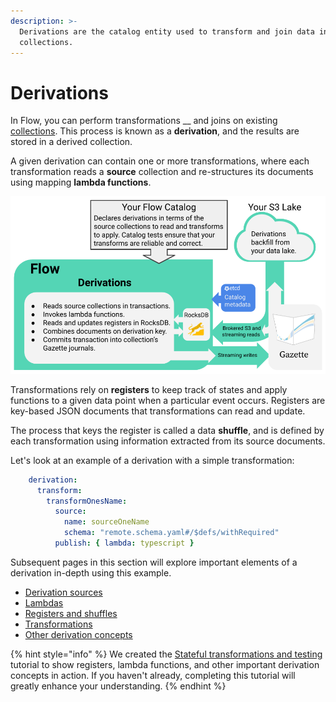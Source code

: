 ```yaml
---
description: >-
  Derivations are the catalog entity used to transform and join data in
  collections.
---
```


# Derivations

In Flow, you can perform transformations __ and joins on existing [collections](../collections.md). This process is known as a **derivation**, and the results are stored in a derived collection.&#x20;

A given derivation can contain one or more transformations, where each transformation reads a **source** collection and re-structures its documents using mapping **lambda functions**.

![](<../../../.gitbook/assets/Flow Architecture(2).png>)

Transformations rely on **registers** to keep track of states and apply functions to a given data point when a particular event occurs. Registers are key-based JSON documents that transformations can read and update.&#x20;

The process that keys the register is called a data **shuffle**, and is defined by each transformation using information extracted from its source documents.&#x20;

Let's look at an example of a derivation with a simple transformation:

```yaml
    derivation:
      transform:
        transformOnesName:
          source:
            name: sourceOneName
            schema: "remote.schema.yaml#/$defs/withRequired"
          publish: { lambda: typescript }
```

Subsequent pages in this section will explore important elements of a derivation in-depth using this example.

* [Derivation sources](derivation-sources.md)
* [Lambdas](lambdas.md)
* [Registers and shuffles](registers-and-shuffles.md)
* [Transformations](transforms.md)
* [Other derivation concepts](other-derivation-concepts.md)

{% hint style="info" %}
We created the [Stateful transformations and testing](../../../getting-started/flow-tutorials/your-first-derivation.md) tutorial to show registers, lambda functions, and other important derivation concepts in action. If you haven't already, completing this tutorial will greatly enhance your understanding.
{% endhint %}


